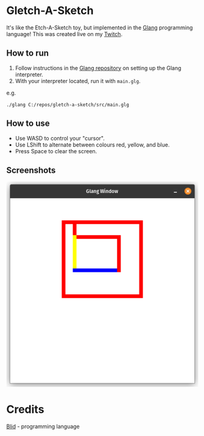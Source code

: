 # Gletch-A-Sketch
It's like the Etch-A-Sketch toy, but implemented in the [Glang](https://github.com/blidddev/glang) programming language!
This was created live on my [Twitch](https://twitch.tv/Dorbellprod).
## How to run
1. Follow instructions in the [Glang repository](https://github.com/bliddev/glang) on setting up the Glang interpreter.
2. With your interpreter located, run it with `main.glg`.

e.g.
```
./glang C:/repos/gletch-a-sketch/src/main.glg
```
## How to use
- Use WASD to control your "cursor".
- Use LShift to alternate between colours red, yellow, and blue.
- Press Space to clear the screen.
## Screenshots
<img src="res/screenshot_1.png" alt="Courtesy of Blid.">

# Credits
[Blid](https://youtube.com/BlidDev) - programming language